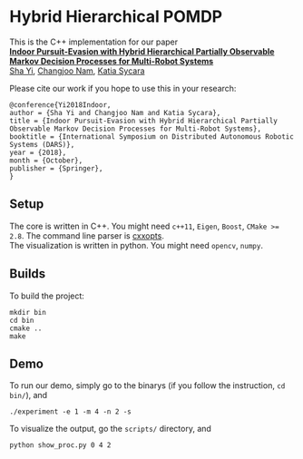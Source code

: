 # Hybrid Hierarchical POMDP
This is the C++ implementation for our paper  
**[Indoor Pursuit-Evasion with Hybrid Hierarchical Partially Observable Markov Decision Processes for Multi-Robot Systems](https://www.ri.cmu.edu/wp-content/uploads/2018/10/Yisha_Work.pdf)**  
[Sha Yi](https://yswhynot.github.io), [Changjoo Nam](https://sites.google.com/site/changjoonam/), [Katia Sycara](https://www.ri.cmu.edu/ri-faculty/katia-sycara/)

Please cite our work if you hope to use this in your research:
```
@conference{Yi2018Indoor,
author = {Sha Yi and Changjoo Nam and Katia Sycara},
title = {Indoor Pursuit-Evasion with Hybrid Hierarchical Partially Observable Markov Decision Processes for Multi-Robot Systems},
booktitle = {International Symposium on Distributed Autonomous Robotic Systems (DARS)},
year = {2018},
month = {October},
publisher = {Springer},
} 
```

## Setup
The core is written in C++. You might need `c++11`, `Eigen`, `Boost`, `CMake >= 2.8`. The command line parser is [cxxopts](https://github.com/jarro2783/cxxopts).  
The visualization is written in python. You might need `opencv`, `numpy`.

## Builds
To build the project:
```
mkdir bin
cd bin
cmake ..
make
```

## Demo
To run our demo, simply go to the binarys (if you follow the instruction, `cd bin/`), and
```
./experiment -e 1 -m 4 -n 2 -s
```
To visualize the output, go the `scripts/` directory, and
```
python show_proc.py 0 4 2
```
